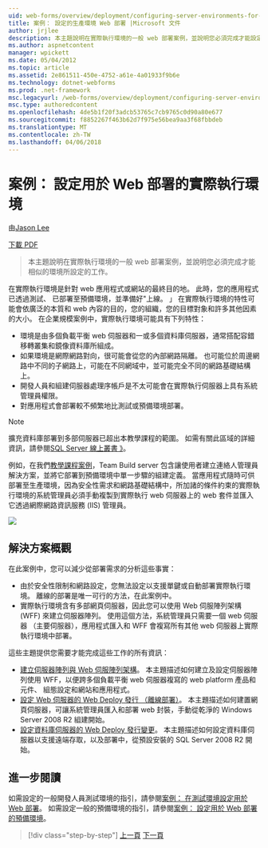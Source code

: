 ```yaml
---
uid: web-forms/overview/deployment/configuring-server-environments-for-web-deployment/scenario-configuring-a-production-environment-for-web-deployment
title: 案例： 設定的生產環境 Web 部署 |Microsoft 文件
author: jrjlee
description: 本主題說明在實際執行環境的一般 web 部署案例，並說明您必須完成才能設定類似的工作...
ms.author: aspnetcontent
manager: wpickett
ms.date: 05/04/2012
ms.topic: article
ms.assetid: 2e861511-450e-4752-a61e-4a01933f9b6e
ms.technology: dotnet-webforms
ms.prod: .net-framework
msc.legacyurl: /web-forms/overview/deployment/configuring-server-environments-for-web-deployment/scenario-configuring-a-production-environment-for-web-deployment
msc.type: authoredcontent
ms.openlocfilehash: 4de5b1f20f3adcb53765c7cb9765c0d90a80e677
ms.sourcegitcommit: f8852267f463b62d7f975e56bea9aa3f68fbbdeb
ms.translationtype: MT
ms.contentlocale: zh-TW
ms.lasthandoff: 04/06/2018
---
```

<a name="scenario-configuring-a-production-environment-for-web-deployment"></a>案例： 設定用於 Web 部署的實際執行環境
====================
由[Jason Lee](https://github.com/jrjlee)

[下載 PDF](https://msdnshared.blob.core.windows.net/media/MSDNBlogsFS/prod.evol.blogs.msdn.com/CommunityServer.Blogs.Components.WeblogFiles/00/00/00/63/56/8130.DeployingWebAppsInEnterpriseScenarios.pdf)

> 本主題說明在實際執行環境的一般 web 部署案例，並說明您必須完成才能相似的環境所設定的工作。


在實際執行環境是針對 web 應用程式或網站的最終目的地。 此時，您的應用程式已透過測試、 已部署至預備環境，並準備好"上線。 」 在實際執行環境的特性可能會依廣泛的本質和 web 內容的目的，您的組織，您的目標對象和許多其他因素的大小。 在企業規模案例中，實際執行環境可能具有下列特性：

- 環境是由多個負載平衡 web 伺服器和一或多個資料庫伺服器，通常搭配容錯移轉叢集和鏡像資料庫所組成。
- 如果環境是網際網路對向，很可能會從您的內部網路隔離。 也可能位於周邊網路中不同的子網路上，可能在不同網域中，並可能完全不同的網路基礎結構上。
- 開發人員和組建伺服器處理序帳戶是不太可能會在實際執行伺服器上具有系統管理員權限。
- 對應用程式會部署較不頻繁地比測試或預備環境部署。

> [!NOTE]
> 擴充資料庫部署到多部伺服器已超出本教學課程的範圍。 如需有關此區域的詳細資訊，請參閱[SQL Server 線上叢書 》](https://technet.microsoft.com/library/ms130214.aspx)。


例如，在我們[教學課程案例](../deploying-web-applications-in-enterprise-scenarios/enterprise-web-deployment-scenario-overview.md)，Team Build server 包含讓使用者建立連絡人管理員解決方案，並將它部署到預備環境中單一步驟的組建定義。 當應用程式隨時可供部署至生產環境，因為安全性需求和網路基礎結構中，所加諸的條件約束的實際執行環境的系統管理員必須手動複製到實際執行 web 伺服器上的 web 套件並匯入它透過網際網路資訊服務 (IIS) 管理員。

![](scenario-configuring-a-production-environment-for-web-deployment/_static/image1.png)

## <a name="solution-overview"></a>解決方案概觀

在此案例中，您可以減少從部署需求的分析這些事實：

- 由於安全性限制和網路設定，您無法設定以支援單鍵或自動部署實際執行環境。 離線的部署是唯一可行的方法，在此案例中。
- 實際執行環境含有多部網頁伺服器，因此您可以使用 Web 伺服陣列架構 (WFF) 來建立伺服器陣列。 使用這個方法，系統管理員只需要一個 web 伺服器 （主要伺服器），應用程式匯入和 WFF 會複寫所有其他 web 伺服器上實際執行環境中部署。

這些主題提供您需要才能完成這些工作的所有資訊：

- [建立伺服器陣列與 Web 伺服陣列架構](configuring-a-database-server-for-web-deploy-publishing.md)。 本主題描述如何建立及設定伺服器陣列使用 WFF，以便跨多個負載平衡 web 伺服器複寫的 web platform 產品和元件、 組態設定和網站和應用程式。
- [設定 Web 伺服器的 Web Deploy 發行 （離線部署）](configuring-a-web-server-for-web-deploy-publishing-offline-deployment.md)。 本主題描述如何建置網頁伺服器，可讓系統管理員匯入和部署 web 封裝，手動從乾淨的 Windows Server 2008 R2 組建開始。
- [設定資料庫伺服器的 Web Deploy 發行變更](configuring-a-database-server-for-web-deploy-publishing.md)。 本主題描述如何設定資料庫伺服器以支援遠端存取，以及部署中，從預設安裝的 SQL Server 2008 R2 開始。

## <a name="further-reading"></a>進一步閱讀

如需設定的一般開發人員測試環境的指引，請參閱[案例： 在測試環境設定用於 Web 部署](scenario-configuring-a-test-environment-for-web-deployment.md)。 如需設定一般的預備環境的指引，請參閱[案例： 設定用於 Web 部署的預備環境](scenario-configuring-a-staging-environment-for-web-deployment.md)。

> [!div class="step-by-step"]
> [上一頁](scenario-configuring-a-staging-environment-for-web-deployment.md)
> [下一頁](configuring-a-web-server-for-web-deploy-publishing-remote-agent.md)
